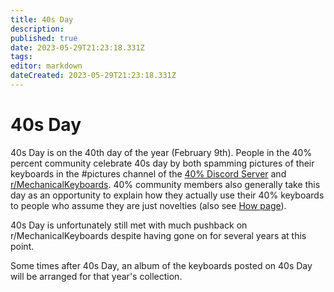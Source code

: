 ```yaml
---
title: 40s Day
description:
published: true
date: 2023-05-29T21:23:18.331Z
tags: 
editor: markdown
dateCreated: 2023-05-29T21:23:18.331Z
---
```


# 40s Day

40s Day is on the 40th day of the year (February 9th).
People in the 40% percent community celebrate 40s day by both spamming pictures of their keyboards in the #pictures channel of the [40% Discord Server](https://discord.gg/40percent) and [r/MechanicalKeyboards](https://www.reddit.com/r/MechanicalKeyboards/).
40% community members also generally take this day as an opportunity to explain how they actually use their 40% keyboards to people who assume they are just novelties (also see [How page](/en/how)).

40s Day is unfortunately still met with much pushback on r/MechanicalKeyboards despite having gone on for several years at this point. 

Some times after 40s Day, an album of the keyboards posted on 40s Day will be arranged for that year's collection.